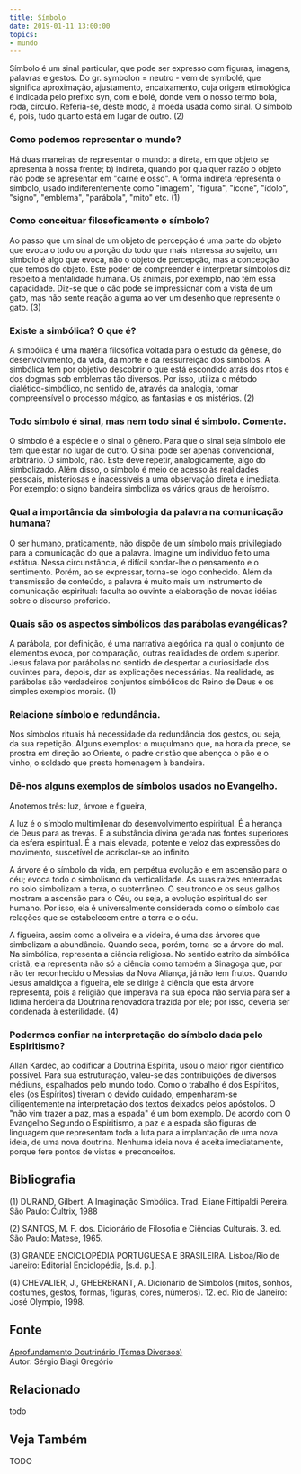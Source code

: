```yaml
---
title: Símbolo
date: 2019-01-11 13:00:00
topics: 
- mundo
---
```


Símbolo é um sinal particular, que pode ser expresso com figuras,
imagens, palavras e gestos. Do gr. symbolon = neutro - vem de
symbolé‚ que significa aproximação, ajustamento, encaixamento, cuja
origem etimológica é indicada pelo prefixo syn, com e bolé, donde
vem o nosso termo bola, roda, círculo. Referia-se, deste modo, à moeda
usada como sinal. O símbolo é, pois, tudo quanto está em lugar de outro.
(2)

### Como podemos representar o mundo?
Há duas maneiras de representar o mundo: a direta, em que objeto se
apresenta à nossa frente; b) indireta, quando por qualquer razão o
objeto não pode se apresentar em "carne e osso". A forma indireta
representa o símbolo, usado indiferentemente como "imagem", "figura",
"ícone", "ídolo", "signo", "emblema", "parábola", "mito" etc. (1)

### Como conceituar filosoficamente o símbolo?
Ao passo que um sinal de um objeto de percepção é uma parte do objeto
que evoca o todo ou a porção do todo que mais interessa ao sujeito, um
símbolo é algo que evoca, não o objeto de percepção, mas a concepção
que temos do objeto. Este poder de compreender e interpretar símbolos
diz respeito à mentalidade humana. Os animais, por exemplo, não têm essa
capacidade. Diz-se que o cão pode se impressionar com a vista de um
gato, mas não sente reação alguma ao ver um desenho que represente o
gato. (3)

### Existe a simbólica? O que é?
A simbólica é uma matéria filosófica voltada para o estudo da gênese,
do desenvolvimento, da vida, da morte e da ressurreição dos símbolos. A
simbólica tem por objetivo descobrir o que está escondido atrás dos
ritos e dos dogmas sob emblemas tão diversos. Por isso, utiliza o método
dialético-simbólico, no sentido de, através da analogia, tornar
compreensível o processo mágico, as fantasias e os mistérios. (2)

### Todo símbolo é sinal, mas nem todo sinal é símbolo. Comente.

O símbolo é a espécie e o sinal o gênero. Para que o sinal seja símbolo
ele tem que estar no lugar de outro. O sinal pode ser apenas
convencional, arbitrário. O símbolo, não. Este deve repetir,
analogicamente, algo do simbolizado. Além disso, o símbolo é meio de
acesso às realidades pessoais, misteriosas e inacessíveis a uma
observação direta e imediata. Por exemplo: o signo bandeira simboliza os
vários graus de heroísmo.

### Qual a importância da simbologia da palavra na comunicação humana?
O ser humano, praticamente, não dispõe de um símbolo mais privilegiado
para a comunicação do que a palavra. Imagine um indivíduo feito uma
estátua. Nessa circunstância, é difícil sondar-lhe o pensamento e o
sentimento. Porém, ao se expressar, torna-se logo conhecido. Além da
transmissão de conteúdo, a palavra é muito mais um instrumento de
comunicação espiritual: faculta ao ouvinte a elaboração de novas idéias
sobre o discurso proferido.

### Quais são os aspectos simbólicos das parábolas evangélicas?
A parábola, por definição, é uma narrativa alegórica na qual o conjunto
de elementos evoca, por comparação, outras realidades de ordem superior.
Jesus falava por parábolas no sentido de despertar a curiosidade dos
ouvintes para, depois, dar as explicações necessárias. Na realidade, as
parábolas são verdadeiros conjuntos simbólicos do Reino de Deus e os
simples exemplos morais. (1)

### Relacione símbolo e redundância.

Nos símbolos rituais há necessidade da redundância dos gestos, ou seja,
da sua repetição. Alguns exemplos: o muçulmano que, na hora da prece, se
prostra em direção ao Oriente, o padre cristão que abençoa o pão e o
vinho, o soldado que presta homenagem à bandeira.

### Dê-nos alguns exemplos de símbolos usados no Evangelho.

Anotemos três: luz, árvore e figueira,

A luz é o símbolo multimilenar do desenvolvimento espiritual. É a
herança de Deus para as trevas. É a substância divina gerada nas fontes
superiores da esfera espiritual. É a mais elevada, potente e veloz das
expressões do movimento, suscetível de acrisolar-se ao infinito.

A árvore é o símbolo da vida, em perpétua evolução e em ascensão
para o céu; evoca todo o simbolismo da verticalidade. As suas raízes
enterradas no solo simbolizam a terra, o subterrâneo. O seu tronco e os
seus galhos mostram a ascensão para o Céu, ou seja, a evolução
espiritual do ser humano. Por isso, ela é universalmente considerada
como o símbolo das relações que se estabelecem entre a terra e o céu.

A figueira, assim como a oliveira e a videira, é uma das árvores que
simbolizam a abundância. Quando seca, porém, torna-se a árvore do mal.
Na simbólica, representa a ciência religiosa. No sentido estrito da
simbólica cristã, ela representa não só a ciência como também a Sinagoga
que, por não ter reconhecido o Messias da Nova Aliança, já não tem
frutos. Quando Jesus amaldiçoa a figueira, ele se dirige à ciência que
esta árvore representa, pois a religião que imperava na sua época não
servia para ser a lídima herdeira da Doutrina renovadora trazida por
ele; por isso, deveria ser condenada à esterilidade. (4)

### Podermos confiar na interpretação do símbolo dada pelo Espiritismo?
Allan Kardec, ao codificar a Doutrina Espírita, usou o maior rigor
científico possível. Para sua estruturação, valeu-se das contribuições
de diversos médiuns, espalhados pelo mundo todo. Como o trabalho é dos
Espíritos, eles (os Espíritos) tiveram o devido cuidado, empenharam-se
diligentemente na interpretação dos textos deixados pelos apóstolos. O
"não vim trazer a paz, mas a espada" é um bom exemplo. De acordo com O
Evangelho Segundo o Espiritismo, a paz e a espada são figuras de
linguagem que representam toda a luta para a implantação de uma nova
ideia, de uma nova doutrina. Nenhuma ideia nova é aceita imediatamente,
porque fere pontos de vistas e preconceitos.


## Bibliografia

(1) DURAND, Gilbert. A Imaginação Simbólica. Trad. Eliane Fittipaldi
Pereira. São Paulo: Cultrix, 1988

(2) SANTOS, M. F. dos. Dicionário de Filosofia e Ciências Culturais.
3. ed. São Paulo: Matese, 1965.

(3) GRANDE ENCICLOPÉDIA PORTUGUESA E BRASILEIRA. Lisboa/Rio de Janeiro:
Editorial Enciclopédia, \[s.d. p.\].

(4) CHEVALIER, J., GHEERBRANT, A. Dicionário de Símbolos (mitos, sonhos,
costumes, gestos, formas, figuras, cores, números). 12. ed. Rio de
Janeiro: José Olympio, 1998.

## Fonte
[Aprofundamento Doutrinário (Temas Diversos)](https://sites.google.com/view/aprofundamentodoutrinario/símbolo)  
Autor: Sérgio Biagi Gregório



## Relacionado
todo

## Veja Também
TODO


